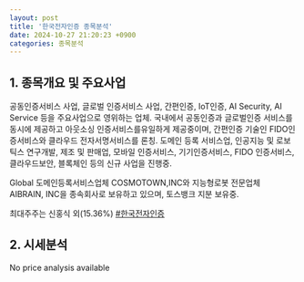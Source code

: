 ```yaml
---
layout: post
title: '한국전자인증 종목분석'
date: 2024-10-27 21:20:23 +0900
categories: 종목분석
---
```


## 1. 종목개요 및 주요사업

공동인증서비스 사업, 글로벌 인증서비스 사업, 간편인증, IoT인증, AI Security, AI Service 등을 주요사업으로 영위하는 업체. 국내에서 공동인증과 글로벌인증 서비스를 동시에 제공하고 아웃소싱 인증서비스를유일하게 제공중이며, 간편인증 기술인 FIDO인증서비스와 클라우드 전자서명서비스를 론칭. 도메인 등록 서비스업, 인공지능 및 로보틱스 연구개발, 제조 및 판매업, 모바일 인증서비스, 기기인증서비스, FIDO 인증서비스, 클라우드보안, 블록체인 등의 신규 사업을 진행중.

Global 도메인등록서비스업체 COSMOTOWN,INC와 지능형로봇 전문업체 AIBRAIN, INC을 종속회사로 보유하고 있으며, 토스뱅크 지분 보유중.

최대주주는 신홍식 외(15.36%)
[#한국전자인증](#)

## 2. 시세분석

No price analysis available
